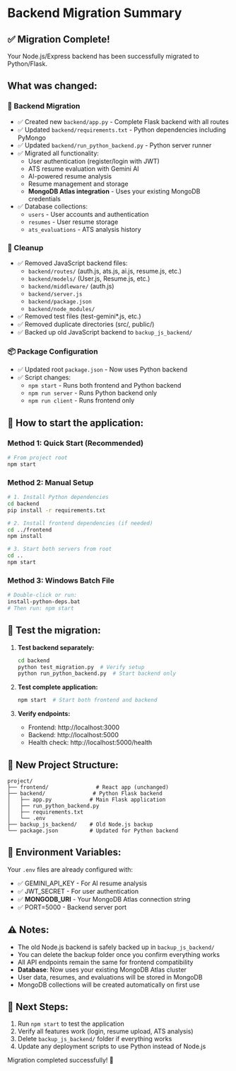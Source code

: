 # Backend Migration Summary

## ✅ Migration Complete!

Your Node.js/Express backend has been successfully migrated to Python/Flask.

## What was changed:

### 🔄 Backend Migration
- ✅ Created new `backend/app.py` - Complete Flask backend with all routes
- ✅ Updated `backend/requirements.txt` - Python dependencies including PyMongo
- ✅ Updated `backend/run_python_backend.py` - Python server runner
- ✅ Migrated all functionality:
  - User authentication (register/login with JWT)
  - ATS resume evaluation with Gemini AI
  - AI-powered resume analysis
  - Resume management and storage
  - **MongoDB Atlas integration** - Uses your existing MongoDB credentials
- ✅ Database collections:
  - `users` - User accounts and authentication
  - `resumes` - User resume storage
  - `ats_evaluations` - ATS analysis history

### 🧹 Cleanup
- ✅ Removed JavaScript backend files:
  - `backend/routes/` (auth.js, ats.js, ai.js, resume.js, etc.)
  - `backend/models/` (User.js, Resume.js, etc.)
  - `backend/middleware/` (auth.js)
  - `backend/server.js`
  - `backend/package.json`
  - `backend/node_modules/`
- ✅ Removed test files (test-gemini*.js, etc.)
- ✅ Removed duplicate directories (src/, public/)
- ✅ Backed up old JavaScript backend to `backup_js_backend/`

### 📦 Package Configuration
- ✅ Updated root `package.json` - Now uses Python backend
- ✅ Script changes:
  - `npm start` - Runs both frontend and Python backend
  - `npm run server` - Runs Python backend only
  - `npm run client` - Runs frontend only

## 🚀 How to start the application:

### Method 1: Quick Start (Recommended)
```bash
# From project root
npm start
```

### Method 2: Manual Setup
```bash
# 1. Install Python dependencies
cd backend
pip install -r requirements.txt

# 2. Install frontend dependencies (if needed)
cd ../frontend
npm install

# 3. Start both servers from root
cd ..
npm start
```

### Method 3: Windows Batch File
```bash
# Double-click or run:
install-python-deps.bat
# Then run: npm start
```

## 🔧 Test the migration:

1. **Test backend separately:**
   ```bash
   cd backend
   python test_migration.py  # Verify setup
   python run_python_backend.py  # Start backend only
   ```

2. **Test complete application:**
   ```bash
   npm start  # Start both frontend and backend
   ```

3. **Verify endpoints:**
   - Frontend: http://localhost:3000
   - Backend: http://localhost:5000
   - Health check: http://localhost:5000/health

## 📂 New Project Structure:
```
project/
├── frontend/               # React app (unchanged)
├── backend/               # Python Flask backend
│   ├── app.py            # Main Flask application
│   ├── run_python_backend.py
│   ├── requirements.txt
│   └── .env
├── backup_js_backend/    # Old Node.js backup
└── package.json          # Updated for Python backend
```

## 🔑 Environment Variables:
Your `.env` files are already configured with:
- ✅ GEMINI_API_KEY - For AI resume analysis
- ✅ JWT_SECRET - For user authentication
- ✅ **MONGODB_URI** - Your MongoDB Atlas connection string
- ✅ PORT=5000 - Backend server port

## ⚠️ Notes:
- The old Node.js backend is safely backed up in `backup_js_backend/`
- You can delete the backup folder once you confirm everything works
- All API endpoints remain the same for frontend compatibility
- **Database**: Now uses your existing MongoDB Atlas cluster
- User data, resumes, and evaluations will be stored in MongoDB
- MongoDB collections will be created automatically on first use

## 🎯 Next Steps:
1. Run `npm start` to test the application
2. Verify all features work (login, resume upload, ATS analysis)
3. Delete `backup_js_backend/` folder if everything works
4. Update any deployment scripts to use Python instead of Node.js

Migration completed successfully! 🎉
